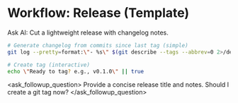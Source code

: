 # Workflow: Release (Template)

Ask AI: Cut a lightweight release with changelog notes.

```bash
# Generate changelog from commits since last tag (simple)
git log --pretty=format:\"- %s\" $(git describe --tags --abbrev=0 2>/dev/null)...HEAD > CHANGELOG.md || true

# Create tag (interactive)
echo \"Ready to tag? e.g., v0.1.0\" || true
```

<ask_followup_question>
Provide a concise release title and notes. Should I create a git tag now?
</ask_followup_question>
